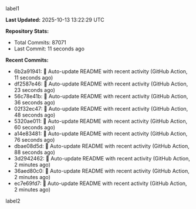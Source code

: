 
label1 
<!-- ACTIVITY_START -->
**Last Updated:** 2025-10-13 13:22:29 UTC

**Repository Stats:**
- Total Commits: 87071
- Last Commit: 11 seconds ago

**Recent Commits:**
- 6b2a91941: 🤖 Auto-update README with recent activity (GitHub Action, 11 seconds ago)
- df2587e46: 🤖 Auto-update README with recent activity (GitHub Action, 23 seconds ago)
- 56c78e41b: 🤖 Auto-update README with recent activity (GitHub Action, 36 seconds ago)
- 02f32ec47: 🤖 Auto-update README with recent activity (GitHub Action, 48 seconds ago)
- 5320ae011: 🤖 Auto-update README with recent activity (GitHub Action, 60 seconds ago)
- a14e83481: 🤖 Auto-update README with recent activity (GitHub Action, 76 seconds ago)
- dbae08d5d: 🤖 Auto-update README with recent activity (GitHub Action, 88 seconds ago)
- 3d2942462: 🤖 Auto-update README with recent activity (GitHub Action, 2 minutes ago)
- 36aed80c0: 🤖 Auto-update README with recent activity (GitHub Action, 2 minutes ago)
- ec7e69fd7: 🤖 Auto-update README with recent activity (GitHub Action, 2 minutes ago)
<!-- ACTIVITY_END -->

label2

